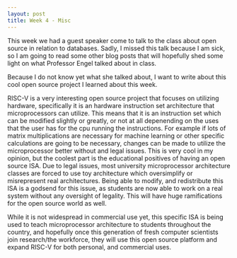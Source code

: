 ```yaml
---
layout: post
title: Week 4 - Misc
---
```


This week we had a guest speaker come to talk to the class about open source in relation to databases. Sadly, I missed this talk because
I am sick, so I am going to read some other blog posts that will hopefully shed some light on what Professor Engel talked about in class.

Because I do not know yet what she talked about, I want to write about this cool open source project I learned about this week.

RISC-V is a very interesting open source project that focuses on utilizing hardware, specifically it is an hardware instruction set architecture
that microprocessors can utilize. This means that it is an instruction set which can be modified slightly or greatly, or not at all depenending
on the uses that the user has for the cpu running the instructions. For example if lots of matrix multiplications are necessary for machine
learning or other specific calculations are going to be necessary, changes can be made to utilize the microprocessor better without
and legal issues. This is very cool in my opinion, but the coolest part is the educational positives of having an open source ISA.
Due to legal issues, most university microprocessor architecture classes are forced to use toy architecture which oversimplify or
misrepresent real architectures. Being able to modify, and redistribute this ISA is a godsend for this issue, as students are now
able to work on a real system without any oversight of legality. This will have huge ramifications for the open source world as well.

While it is not widespread in commercial use yet, this specific ISA is being used to teach microprocessor architecture to students 
throughout the country, and hopefully once this generation of fresh computer scientists join research/the workforce, they will use this 
open source platform and expand RISC-V for both personal, and commercial uses.
